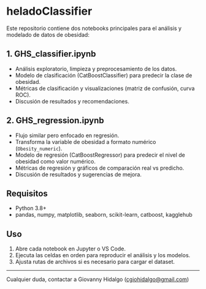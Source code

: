 # heladoClassifier

Este repositorio contiene dos notebooks principales para el análisis y modelado de datos de obesidad:

## 1. GHS_classifier.ipynb
- Análisis exploratorio, limpieza y preprocesamiento de los datos.
- Modelo de clasificación (CatBoostClassifier) para predecir la clase de obesidad.
- Métricas de clasificación y visualizaciones (matriz de confusión, curva ROC).
- Discusión de resultados y recomendaciones.

## 2. GHS_regression.ipynb
- Flujo similar pero enfocado en regresión.
- Transforma la variable de obesidad a formato numérico (`Obesity_numeric`).
- Modelo de regresión (CatBoostRegressor) para predecir el nivel de obesidad como valor numérico.
- Métricas de regresión y gráficos de comparación real vs predicho.
- Discusión de resultados y sugerencias de mejora.

## Requisitos
- Python 3.8+
- pandas, numpy, matplotlib, seaborn, scikit-learn, catboost, kagglehub

## Uso
1. Abre cada notebook en Jupyter o VS Code.
2. Ejecuta las celdas en orden para reproducir el análisis y los modelos.
3. Ajusta rutas de archivos si es necesario para cargar el dataset.

---

Cualquier duda, contactar a Giovanny Hidalgo (cgiohidalgo@gmail.com)